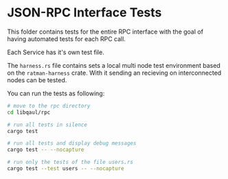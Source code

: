 # JSON-RPC Interface Tests

This folder contains tests for the entire RPC
interface with the goal of having automated tests 
for each RPC call.

Each Service has it's own test file.

The `harness.rs` file contains sets a local multi node
test environment based on the `ratman-harness` crate.
With it sending an recieving on interconnected nodes can be
tested.

You can run the tests as following:

```bash
# move to the rpc directory
cd libqaul/rpc

# run all tests in silence
cargo test

# run all tests and display debug messages
cargo test -- --nocapture

# run only the tests of the file users.rs
cargo test --test users -- --nocapture
```